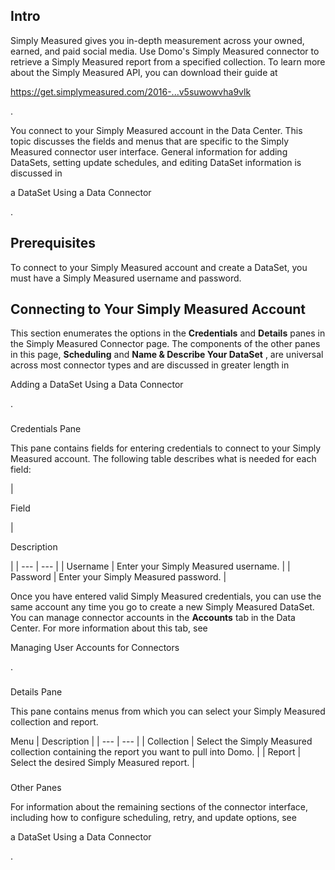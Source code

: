 

Intro
-------

Simply Measured gives you in-depth measurement across your owned, earned, and paid social media. Use Domo's Simply Measured connector to retrieve a Simply Measured report from a specified collection. To learn more about the Simply Measured API, you can download their guide at

https://get.simplymeasured.com/2016-...v5suwowvha9vlk

.


 You connect to your Simply Measured account in the Data Center. This topic discusses the fields and menus that are specific to the Simply Measured connector user interface. General information for adding DataSets, setting update schedules, and editing DataSet information is discussed in

a DataSet Using a Data Connector

.


 Prerequisites
---------------

To connect to your Simply Measured account and create a DataSet, you must have a Simply Measured username and password.


 Connecting to Your Simply Measured Account
--------------------------------------------


 This section enumerates the options in the
 **Credentials**
 and
 **Details**
 panes in the Simply Measured Connector page. The components of the other panes in this page,
 **Scheduling**
 and
 **Name & Describe Your DataSet**
 , are universal across most connector types and are discussed in greater length in

Adding a DataSet Using a Data Connector

.


###

Credentials Pane


 This pane contains fields for entering credentials to connect to your Simply Measured account. The following table describes what is needed for each field:


|

Field

|

Description

|
| --- | --- |
|
 Username
  |
 Enter your Simply Measured username.
  |
|
 Password
  |
 Enter your Simply Measured password.
  |


 Once you have entered valid Simply Measured credentials, you can use the same account any time you go to create a new Simply Measured DataSet. You can manage connector accounts in the
 **Accounts**
 tab in the Data Center. For more information about this tab, see

Managing User Accounts for Connectors

.


###
 Details Pane

This pane contains menus from which you can select your Simply Measured collection and report.


 Menu
  |
 Description
  |
| --- | --- |
|
 Collection
  |
 Select the Simply Measured collection containing the report you want to pull into Domo.
  |
|
 Report
  |
 Select the desired Simply Measured report.
  |


###
 Other Panes

For information about the remaining sections of the connector interface, including how to configure scheduling, retry, and update options, see

a DataSet Using a Data Connector

.

